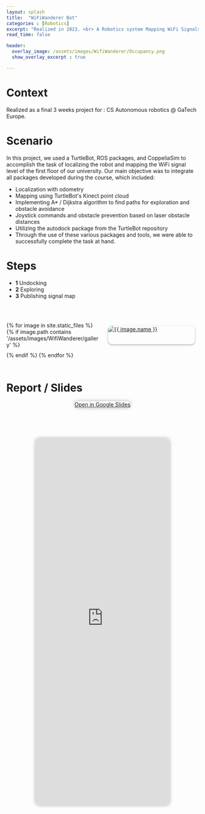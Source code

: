 ```yaml
---
layout: splash
title:  "WiFiWanderer Bot"
categories : [Robotics]
excerpt: "Realized in 2023. <br> A Robotics system Mapping WiFi Signals."
read_time: false

header: 
  overlay_image: /assets/images/WifiWanderer/Occupancy.png
  show_overlay_excerpt : true

---
```

# Context

Realized as a final 3 weeks project for : CS Autonomous robotics @ GaTech Europe.

# Scenario 

In this project, we used a TurtleBot, ROS packages, and CoppeliaSim to accomplish the task of localizing the robot and mapping the WiFi signal level of the first floor of our university. Our main objective was to integrate all packages developed during the course, which included:

* Localization with odometry
* Mapping using TurtleBot's Kinect point cloud
* Implementing A* / Dijkstra algorithm to find paths for exploration and obstacle avoidance
* Joystick commands and obstacle prevention based on laser obstacle distances
* Utilizing the autodock package from the TurtleBot repository
* Through the use of these various packages and tools, we were able to successfully complete the task at hand.

# Steps

- **1** Undocking
- **2** Exploring 
- **3** Publishing signal map 

<div class="gallery" style="margin-top:60px; margin-bottom:60px;">
  {% for image in site.static_files %}
    {% if image.path contains '/assets/images/WifiWanderer/gallery' %}
      <div class="gallery-item">
        <a href="{{ image.path }}" data-lightbox="gallery">
          <img src="{{ image.path }}" alt="{{ image.name }}" style="max-width:100%; max-height:100%;border-radius: 10px;">
        </a> 
      </div>
    {% endif %}
  {% endfor %}
</div>

<style>
.gallery {
  display: grid;
  grid-template-columns: repeat(auto-fit, minmax(200px, 1fr));
  grid-gap: 10px;
  justify-content: center;
}

.gallery-item {
  flex: 0 0 calc(25% - 20px);
  margin: 10px;
}

.gallery img {
  min-height: 100%;
  max-width: 100%;
  display: block;
  margin: 0 auto;
  box-shadow: 0px 2px 5px rgba(0, 0, 0, 0.3);
}

@media screen and (max-width: 767px) {
  .gallery-item {
    flex-basis: calc(50% - 20px);
  }
}
</style>


# Report / Slides

<div style="text-align:center;">
  <a href="https://docs.google.com/presentation/d/1Cph7DQELKf_s43IZuK-kRxhRNBna7I4FWuRhe_fuN5s/edit?usp=sharing" download class="btn btn-primary" style="border-radius: 10px; box-shadow: 0 0 10px rgba(0, 0, 0, 0.3);">Open in Google Slides</a>
</div>


<div style="text-align:center; margin-top:80px; margin-bottom:80px; height:100vw; ">
  <iframe src="https://docs.google.com/presentation/d/1Cph7DQELKf_s43IZuK-kRxhRNBna7I4FWuRhe_fuN5s/edit?usp=sharing" style="width:70%; height:100%; border-radius: 10px; box-shadow: 0 0 10px rgba(0, 0, 0, 0.3);" frameborder="0" allowfullscreen="true" mozallowfullscreen="true" webkitallowfullscreen="true"></iframe>
</div>